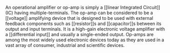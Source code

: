 An operational amplifier or op-amp is simply a [[linear Integrated Circuit]] (IC) having multiple-terminals. The op-amp can be considered to be a [[voltage]] amplifying device that is designed to be used with external feedback components such as [[resistor]]s and [[capacitor]]s between its output and input terminals. It is a high-gain electronic voltage amplifier with a [[differential input]] and usually a single-ended output. Op-amps are among the most widely used electronic devices today as they are used in a vast array of consumer, industrial and scientific devices.